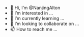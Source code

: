 - 👋 Hi, I’m @NanjingAlton
- 👀 I’m interested in ...
- 🌱 I’m currently learning ...
- 💞️ I’m looking to collaborate on ...
- 📫 How to reach me ...

<!---
NanjingAlton/NanjingAlton is a ✨ special ✨ repository because its `README.md` (this file) appears on your GitHub profile.
You can click the Preview link to take a look at your changes.
--->
